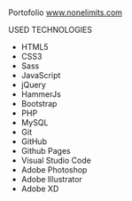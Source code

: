 #
Portofolio www.nonelimits.com



USED TECHNOLOGIES

  * HTML5
  * CSS3
  * Sass
  * JavaScript
  * jQuery
  * HammerJs
  * Bootstrap
  * PHP
  * MySQL
  * Git
  * GitHub
  * Github Pages
  * Visual Studio Code
  * Adobe Photoshop
  * Adobe Illustrator
  * Adobe XD